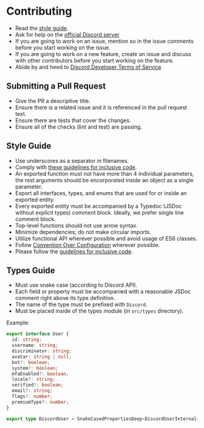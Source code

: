 # Contributing

- Read the [style guide](#style-guide).
- Ask for help on the [official Discord server](https://discord.gg/5vBgXk3UcZ)
- If you are going to work on an issue, mention so in the issue comments before
  you start working on the issue.
- If you are going to work on a new feature, create an issue and discuss with
  other contributors before you start working on the feature.
- Abide by and heed to
  [Discord Developer Terms of Service](https://discord.com/developers/docs/legal)

## Submitting a Pull Request

- Give the PR a descriptive title.
- Ensure there is a related issue and it is referenced in the pull request text.
- Ensure there are tests that cover the changes.
- Ensure all of the checks (lint and test) are passing.

## Style Guide

- Use underscores as a separator in filenames.
- Comply with
  [these guidelines for inclusive code](https://chromium.googlesource.com/chromium/src/+/master/styleguide/inclusive_code.md).
- An exported function must not have more than 4 individual parameters, the rest
  arguments should be encorporated inside an object as a single parameter.
- Export all interfaces, types, and enums that are used for or inside an
  exported entity.
- Every exported entity must be accompanied by a Typedoc (JSDoc without explicit
  types) comment block. Ideally, we prefer single line comment block.
- Top-level functions should not use arrow syntax.
- Minimize dependencies; do not make circular imports.
- Utilize functional API wherever possible and avoid usage of ES6 classes.
- Follow
  [Convention Over Configuration](https://en.wikipedia.org/wiki/Convention_over_configuration)
  wherever possible.
- Please follow the
  [guidelines for inclusive code](https://chromium.googlesource.com/chromium/src/+/master/styleguide/inclusive_code.md).

## Types Guide

- Must use snake case (according to Discord API).
- Each field or property must be accompanied with a reasonable JSDoc comment
  right above its type definition.
- The name of the type must be prefixed with `Discord`.
- Must be placed inside of the types module (in `src/types` directory).

Example:

```ts
export interface User {
  id: string;
  username: string;
  discriminator: string;
  avatar: string | null;
  bot?: boolean;
  system?: boolean;
  mfaEnabled?: boolean;
  locale?: string;
  verified?: boolean;
  email?: string;
  flags?: number;
  premiumType?: number;
}

export type DiscordUser = SnakeCasedPropertiesDeep<DiscordUserInternal>;
```
